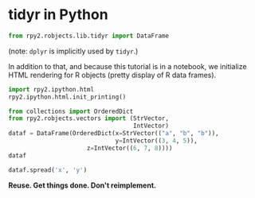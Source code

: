# tidyr in Python

```python
from rpy2.robjects.lib.tidyr import DataFrame
```

(note: `dplyr` is implicitly used by `tidyr`.)

In addition to that, and because this tutorial is in a notebook,
we initialize HTML rendering for R objects (pretty display of
R data frames).

```python
import rpy2.ipython.html
rpy2.ipython.html.init_printing()
```

```python
from collections import OrderedDict
from rpy2.robjects.vectors import (StrVector,
                                   IntVector)
dataf = DataFrame(OrderedDict(x=StrVector(("a", "b", "b")),
                              y=IntVector((3, 4, 5)),
		              z=IntVector((6, 7, 8))))
dataf
```

```python
dataf.spread('x', 'y')
```
**Reuse. Get things done. Don't reimplement.**
